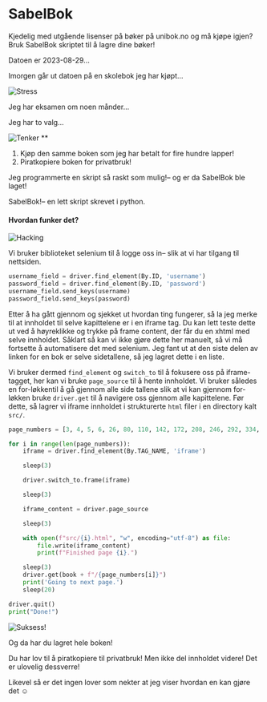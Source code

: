 # SabelBok
Kjedelig med utgående lisenser på bøker på unibok.no og må kjøpe igjen? Bruk SabelBok skriptet til å lagre dine bøker!

Datoen er 2023-08-29...

Imorgen går ut datoen på en skolebok jeg har kjøpt...

![Stress](https://media.giphy.com/media/Ta3v3I4GI1gH7Rqek6/giphy.gif) 

Jeg har eksamen om noen månder...

Jeg har to valg...

![Tenker](https://media.giphy.com/media/kPtv3UIPrv36cjxqLs/giphy.gif) 
** 
1. Kjøp den samme boken som jeg har betalt for fire hundre lapper!
2. Piratkopiere boken for privatbruk!

Jeg programmerte en skript så raskt som mulig!– og er da SabelBok ble laget!

SabelBok!– en lett skript skrevet i python. 

#### Hvordan funker det?

![Hacking](https://media.giphy.com/media/QdFeImLAY3jEs/giphy.gif) 

Vi bruker biblioteket selenium til å logge oss in– slik at vi har tilgang til nettsiden.

```python
username_field = driver.find_element(By.ID, 'username')
password_field = driver.find_element(By.ID, 'password')
username_field.send_keys(username)
password_field.send_keys(password)
```

Etter å ha gått gjennom og sjekket ut hvordan ting fungerer, så la jeg merke til at innholdet til selve kapittelene er i en iframe tag. Du kan lett teste dette ut ved å høyreklikke og trykke på frame content, der får du en xhtml med selve innholdet. Såklart så kan vi ikke gjøre dette her manuelt, så vi må fortsette å automatisere det med selenium. Jeg fant ut at den siste delen av linken for en bok er selve sidetallene, så jeg lagret dette i en liste.

Vi bruker dermed `find_element` og `switch_to` til å fokusere oss på iframe-tagget, her kan vi bruke `page_source` til å hente innholdet. Vi bruker således en for-løkkentil å gå gjennom alle side tallene slik at vi kan gjennom for-løkken bruke `driver.get` til å navigere oss gjennom alle kapittelene. Før dette, så lagrer vi iframe innholdet i strukturerte `html` filer i en directory kalt `src/`.

```python
page_numbers = [3, 4, 5, 6, 26, 80, 110, 142, 172, 208, 246, 292, 334, 370, 373]

for i in range(len(page_numbers)):
    iframe = driver.find_element(By.TAG_NAME, 'iframe')

    sleep(3)

    driver.switch_to.frame(iframe)

    sleep(3)

    iframe_content = driver.page_source

    sleep(3)

    with open(f"src/{i}.html", "w", encoding="utf-8") as file: 
        file.write(iframe_content)
        print(f"Finished page {i}.")

    sleep(3)
    driver.get(book + f"/{page_numbers[i]}")
    print('Going to next page.')
    sleep(20)

driver.quit()
print("Done!")
```

![Suksess!](https://media.giphy.com/media/92jYkH87yxV1C/giphy.gif) 

Og da har du lagret hele boken! 

Du har lov til å piratkopiere til privatbruk! Men ikke del innholdet videre! Det er ulovelig dessverre! 

Likevel så er det ingen lover som nekter at jeg viser hvordan en kan gjøre det ☺️
